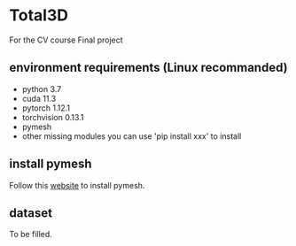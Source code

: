 # Total3D
For the CV course Final project

## environment requirements (Linux recommanded)
+ python 3.7
+ cuda 11.3
+ pytorch 1.12.1
+ torchvision 0.13.1
+ pymesh
+ other missing modules you can use 'pip install xxx' to install

## install pymesh
Follow this [website](https://blog.csdn.net/weixin_46632183/article/details/120553750) to install pymesh.

## dataset
To be filled.